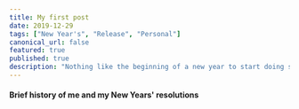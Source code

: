 ```yaml
---
title: My first post
date: 2019-12-29
tags: ["New Year's", "Release", "Personal"]
canonical_url: false
featured: true
published: true
description: "Nothing like the beginning of a new year to start doing something. There isn't really a particular reason to begin now, it's just that the idea of a new year inspires me to think about new beginings and how I can seize the year in a productive way."
---
```


#### Brief history of me and my New Years' resolutions
